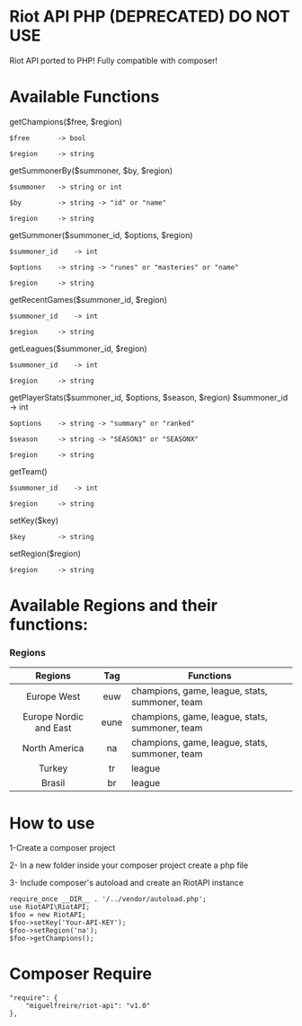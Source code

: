 Riot API PHP (DEPRECATED) DO NOT USE
===========

Riot API ported to PHP!
Fully compatible with composer!


Available Functions
===========

getChampions($free, $region)

	$free 		-> bool

	$region 	-> string


getSummonerBy($summoner, $by, $region)

	$summoner 	-> string or int

	$by 		-> string -> "id" or "name"

	$region 	-> string
	

getSummoner($summoner_id, $options, $region)

	$summoner_id 	-> int

	$options 	-> string -> "runes" or "masteries" or "name"

	$region 	-> string


getRecentGames($summoner_id, $region)

	$summoner_id	-> int

	$region 	-> string


getLeagues($summoner_id, $region)

	$summoner_id	-> int

	$region 	-> string


getPlayerStats($summoner_id, $options, $season, $region)
	$summoner_id	-> int

	$options 	-> string -> "summary" or "ranked"

	$season		-> string -> "SEASON3" or "SEASONX"

	$region 	-> string


getTeam()

	$summoner_id	-> int

	$region 	-> string


setKey($key)

	$key 		-> string


setRegion($region) 

	$region		-> string


Available Regions and their functions:
===========
### Regions

| Regions          	 | Tag    | Functions  					   |
| :---------------------:|:------:| -----------------------------------------------|
| Europe West      	 | euw 	  | champions, game, league, stats, summoner, team |
| Europe Nordic and East | eune   | champions, game, league, stats, summoner, team |
| North America    	 | na     | champions, game, league, stats, summoner, team |	
| Turkey   		 | tr     | league                                         |	
| Brasil   		 | br     | league 					   |		

How to use
===========

1-Create a composer project

2- In a new folder inside your composer project create a php file

3- Include composer's autoload and create an RiotAPI instance


    require_once __DIR__ . '/../vendor/autoload.php';
    use RiotAPI\RiotAPI;
    $foo = new RiotAPI;
    $foo->setKey('Your-API-KEY');
    $foo->setRegion('na');
    $foo->getChampions();
    
    
Composer Require
===========
    "require": {
        "miguelfreire/riot-api": "v1.0"
    },
